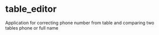 # table_editor
Application for correcting phone number from table and comparing two tables phone or full name
